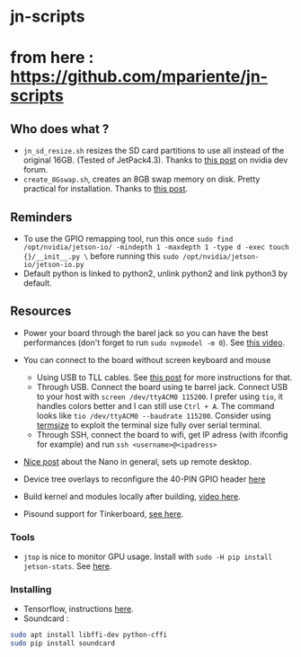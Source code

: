 # jn-scripts
# from here : https://github.com/mpariente/jn-scripts
## Who does what ? 

- `jn_sd_resize.sh` resizes the SD card partitions to use all instead of the original 16GB. 
(Tested of JetPack4.3). Thanks to 
[this post](https://devtalk.nvidia.com/default/topic/1050105/jetson-nano/jetson-nano-sd-card-partitions-can-not-extend-/post/5393113/#5393113) on nvidia dev forum.
- `create_8Gswap.sh`, creates an 8GB swap memory on disk. Pretty practical for 
installation. Thanks to [this post](https://jkjung-avt.github.io/setting-up-nano/).


## Reminders
- To use the GPIO remapping tool, run this once `sudo find /opt/nvidia/jetson-io/ -mindepth 1 -maxdepth 1 -type d -exec touch {}/__init__.py \` before running this `sudo /opt/nvidia/jetson-io/jetson-io.py`
- Default python is linked to python2, unlink python2 and link python3 by default.


## Resources
- Power your board through the barel jack so you can have the 
best performances (don't forget to run `sudo nvpmodel -m 0`).
See [this video](https://www.youtube.com/watch?v=jq1OqBe267A). 

- You can connect to the board without screen keyboard and mouse 
  - Using USB to TLL cables. See 
  [this post](https://desertbot.io/blog/jetson-nano-usb-login/) for more 
  instructions for that. 
  - Through USB. Connect the board using te barrel jack. Connect USB to your host with 
  `screen /dev/ttyACM0 115200`. I prefer using `tio`, it handles colors better and I 
  can still use `Ctrl + A`. The command looks like `tio /dev/ttyACM0 --baudrate 115200`.
  Consider using [termsize](https://github.com/akkana/scripts/blob/master/termsize) to 
exploit the terminal size fully over serial terminal. 
  - Through SSH, connect the board to wifi, get IP adress (with ifconfig for example)
  and run `ssh <username>@<ipadress>`

- [Nice post](https://www.hackster.io/news/getting-started-with-the-nvidia-jetson-nano-developer-kit-43aa7c298797) 
about the Nano in general, sets up remote desktop. 

- Device tree overlays to reconfigure the 40-PIN GPIO header 
[here](https://docs.nvidia.com/jetson/l4t/index.html#page/Tegra%2520Linux%2520Driver%2520Package%2520Development%2520Guide%2Fhw_setup_jetson_io.html)

- Build kernel and modules locally after building, 
[video here](https://www.youtube.com/watch?v=Fu2x87YJUo0&t=312s).

- Pisound support for Tinkerboard, 
[see here](https://community.blokas.io/t/pisound-on-tinker-board/1015).


### Tools 
- `jtop` is nice to monitor GPU usage. Install with `sudo -H pip install jetson-stats`.
See [here](https://github.com/rbonghi/jetson_stats).


### Installing
- Tensorflow, instructions [here](https://devtalk.nvidia.com/default/topic/1048776/jetson-nano/official-tensorflow-for-jetson-nano-/).
- Soundcard : 
```bash
sudo apt install libffi-dev python-cffi
sudo pip install soundcard 
```
